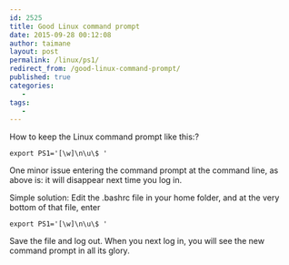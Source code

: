 ```yaml
---
id: 2525
title: Good Linux command prompt
date: 2015-09-28 00:12:08
author: taimane
layout: post
permalink: /linux/ps1/
redirect_from: /good-linux-command-prompt/
published: true
categories:
   -
tags:
   -
---
```

How to keep the Linux command prompt like this:?

```
export PS1='[\w]\n\u\$ '
```

One minor issue entering the command prompt at the command line, as above is: it will disappear next time you log in.

Simple solution: Edit the .bashrc file in your home folder, and at the very bottom of that file, enter

```
export PS1='[\w]\n\u\$ '
```

Save the file and log out. When you next log in, you will see the new command prompt in all its glory.


